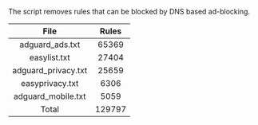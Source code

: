 The script removes rules that can be blocked by DNS based ad-blocking.


| File | Rules |
|:----:|:-----:|
| adguard_ads.txt | 65369 |
| easylist.txt | 27404 |
| adguard_privacy.txt | 25659 |
| easyprivacy.txt | 6306 |
| adguard_mobile.txt | 5059 |
| Total | 129797 |